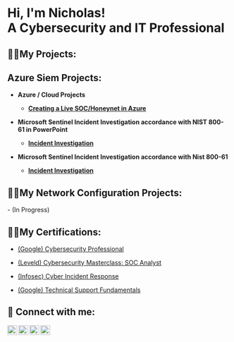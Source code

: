 <h1>Hi, I'm Nicholas! <br/><a ">A Cybersecurity and IT Professional</a>

<h2>👨‍💻My Projects:</h2>

<h2>Azure Siem Projects:</h2>

- <b>Azure / Cloud Projects
  - [Creating a Live SOC/Honeynet in Azure](https://github.com/NicholasOverbay/Azure-SOC)</b>
    
- <b>Microsoft Sentinel Incident Investigation accordance with NIST 800-61 in PowerPoint
     - [Incident Investigation](https://view.officeapps.live.com/op/view.aspx?src=https%3A%2F%2Fraw.githubusercontent.com%2FNicholasOverbay%2FIncident-Investigation%2Frefs%2Fheads%2Fmain%2FMicrosoft%2520Sentinel%2520Incident%2520Investigation%2520Final%25202.pptx&wdOrigin=BROWSELINK)
</b>

-  <b>Microsoft Sentinel Incident Investigation accordance with Nist 800-61

   - [Incident Investigation](https://github.com/NicholasOverbay/Incident-Investigation)</b>
  
 <h2>👨‍💻My Network Configuration Projects:</h2>
  - (In Progress)


<h2>👨‍💻My Certifications:</h2>


 - [(Google) Cybersecurity Professional](https://github.com/user-attachments/assets/8bf61d15-72d1-43d6-ac34-7d9fee35fb43)

  
 - [(Leveld) Cybersecurity Masterclass: SOC Analyst](https://github.com/user-attachments/assets/4e3ef1c0-b1da-4718-972b-6271f9fc6e58)
   
 - [(Infosec) Cyber Incident Response](https://github.com/user-attachments/assets/a5ca2c44-9ff3-4913-ba03-256cf923bd25)
 

 - [(Google) Technical Support Fundamentals](https://github.com/user-attachments/assets/304e07fd-a860-4dbe-9b91-ec8b840c3204)


<h2> 🤳 Connect with me:</h2>

[<img align="left" alt="JoshMadakor | YouTube" width="22px" src="https://cdn.jsdelivr.net/npm/simple-icons@v3/icons/youtube.svg" />][youtube]
[<img align="left" alt="JoshMadakor | Twitter" width="22px" src="https://cdn.jsdelivr.net/npm/simple-icons@v3/icons/twitter.svg" />][twitter]
[<img align="left" alt="JoshMadakor | LinkedIn" width="22px" src="https://cdn.jsdelivr.net/npm/simple-icons@v3/icons/linkedin.svg" />][linkedin]
[<img align="left" alt="JoshMadakor | Instagram" width="22px" src="https://cdn.jsdelivr.net/npm/simple-icons@v3/icons/instagram.svg" />][instagram]

[twitter]: https://
[youtube]: https://
[instagram]: https://
[linkedin]: https://

<!--
**joshmadakor1/joshmadakor1** is a ✨ _special_ ✨ repository because its `README.md` (this file) appears on your GitHub profile.

Here are some ideas to get you started:

- 🔭 I’m currently working on ...
- 🌱 I’m currently learning ...
- 👯 I’m looking to collaborate on ...
- 🤔 I’m looking for help with ...
- 💬 Ask me about ...
- 📫 How to reach me: ...
- 😄 Pronouns: ...
- ⚡ Fun fact: ...
-->
